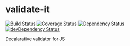 validate-it
===========

[![Build Status](https://travis-ci.org/vlkosinov/validate-it.svg?branch=master)](https://travis-ci.org/vlkosinov/validate-it)
[![Coverage Status](https://coveralls.io/repos/vlkosinov/validate-it/badge.png?branch=master)](https://coveralls.io/r/vlkosinov/validate-it?branch=master)
[![Dependency Status](https://david-dm.org/vlkosinov/validate-it.svg)](https://david-dm.org/vlkosinov/validate-it)
[![devDependency Status](https://david-dm.org/vlkosinov/validate-it/dev-status.svg)](https://david-dm.org/vlkosinov/validate-it#info=devDependencies)

Decalarative validator for JS
